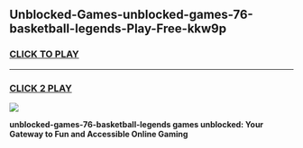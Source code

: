 
## Unblocked-Games-unblocked-games-76-basketball-legends-Play-Free-kkw9p
<h3>
<a href="https://premium76.site?title=unblocked-games-76-basketball-legends&ref=20M">CLICK TO PLAY</a></h3>
<hr>

<h3>
<a href="https://premium76.site?title=unblocked-games-76-basketball-legends&ref=20M">CLICK 2 PLAY</a>
  
</h3>

<a href="https://premium76.site?title=unblocked-games-76-basketball-legends&ref=19M"><img src="https://clearcache.store/games.png"></a>


**unblocked-games-76-basketball-legends games unblocked: Your Gateway to Fun and Accessible Online Gaming**
